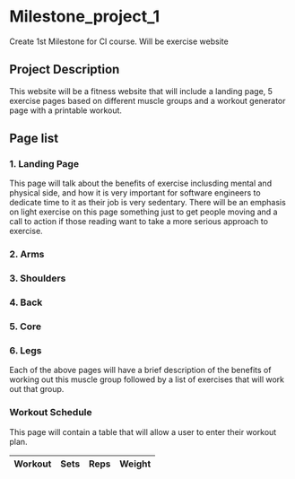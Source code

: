# Milestone_project_1
Create 1st Milestone for CI course. Will be exercise website


## Project Description
This website will be a fitness website that will include a landing page, 5 exercise pages based on different muscle groups and a workout generator page with a printable workout.

## Page list
### 1. Landing Page 
This page will talk about the benefits of exercise inclusding mental and physical side, and how it is very important for software engineers to dedicate time to it as their job is very sedentary. There will be an emphasis on light exercise on this page something just to get people moving and a call to action if those reading want to take a more serious approach to exercise.

### 2. Arms
### 3. Shoulders
### 4. Back
### 5. Core
### 6. Legs

Each of the above pages will have a brief description of the benefits of working out this muscle group followed by a list of exercises that will work out that group.

### Workout Schedule

This page will contain a table that will allow a user to enter their workout plan.

Workout | Sets | Reps | Weight
---|---|---|---
